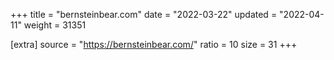+++
title = "bernsteinbear.com"
date = "2022-03-22"
updated = "2022-04-11"
weight = 31351

[extra]
source = "https://bernsteinbear.com/"
ratio = 10
size = 31
+++
